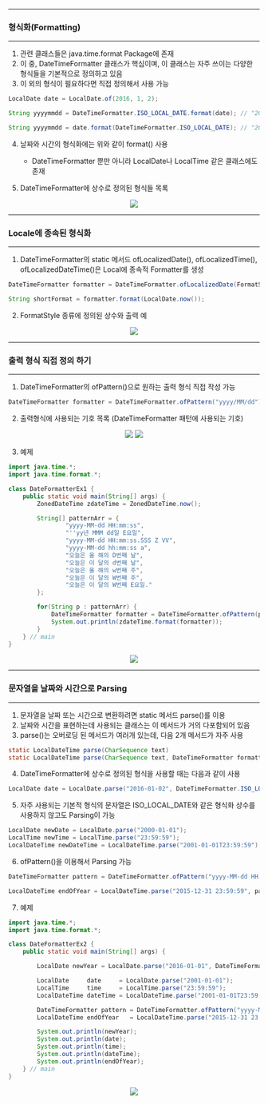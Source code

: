 -----
### 형식화(Formatting)
-----
1. 관련 클래스들은 java.time.format Package에 존재
2. 이 중, DateTimeFormatter 클래스가 핵심이며, 이 클래스는 자주 쓰이는 다양한 형식들을 기본적으로 정의하고 있음
3. 이 외의 형식이 필요하다면 직접 정의해서 사용 가능
```java
LocalDate date = LocalDate.of(2016, 1, 2);

String yyyymmdd = DateTimeFormatter.ISO_LOCAL_DATE.format(date); // "2016-01-02"

String yyyymmdd = date.format(DateTimeFormatter.ISO_LOCAL_DATE); // "2016-01-02"
```

4. 날짜와 시간의 형식화에는 위와 같이 format() 사용
   - DateTimeFormatter 뿐만 아니라 LocalDate나 LocalTime 같은 클래스에도 존재

5. DateTimeFormatter에 상수로 정의된 형식들 목록
<div align="center">
<img src="https://github.com/sooyounghan/Java/assets/34672301/5b88e6d8-98a5-47f8-8d02-f4a6f8f7062d">
</div>

-----
### Locale에 종속된 형식화
-----
1. DateTimeFormatter의 static 메서드 ofLocalizedDate(), ofLocalizedTime(), ofLocalizedDateTime()은 Local에 종속적 Formatter를 생성
```java
DateTimeFormatter formatter = DateTimeFormatter.ofLocalizedDate(FormatStyle.SHORT);

String shortFormat = formatter.format(LocalDate.now());
```

2. FormatStyle 종류에 정의된 상수와 출력 예
<div align="center">
<img src="https://github.com/sooyounghan/Java/assets/34672301/dd89e1c7-c69a-4721-861f-090e0027d26a">
</div>

-----
### 출력 형식 직접 정의 하기
-----
1. DateTimeFormatter의 ofPattern()으로 원하는 출력 형식 직접 작성 가능
```java
DateTimeFormatter formatter = DateTimeFormatter.ofPattern("yyyy/MM/dd");
```

2. 출력형식에 사용되는 기호 목록 (DateTimeFormatter 패턴에 사용되는 기호)
<div align="center">
<img src="https://github.com/sooyounghan/Java/assets/34672301/f1a8e725-a410-42f9-9a0f-7b8c2cd8ed2a">
<img src="https://github.com/sooyounghan/Java/assets/34672301/b450fedc-641a-4de0-828b-0cc2d14589cc">
</div>

3. 예제
```java
import java.time.*;
import java.time.format.*;

class DateFormatterEx1 {
	public static void main(String[] args) {
		ZonedDateTime zdateTime = ZonedDateTime.now();

		String[] patternArr = {
				"yyyy-MM-dd HH:mm:ss",         
				"''yy년 MMM dd일 E요일", 	
				"yyyy-MM-dd HH:mm:ss.SSS Z VV",	
				"yyyy-MM-dd hh:mm:ss a",			
				"오늘은 올 해의 D번째 날",     	
				"오늘은 이 달의 d번째 날",     	
				"오늘은 올 해의 w번째 주",     	
				"오늘은 이 달의 W번째 주",     	
				"오늘은 이 달의 W번째 E요일."   	
		};

		for(String p : patternArr) {
			DateTimeFormatter formatter = DateTimeFormatter.ofPattern(p);
			System.out.println(zdateTime.format(formatter));	
		}
	} // main
}
```
<div align="center">
<img src="https://github.com/sooyounghan/Java/assets/34672301/5256c90c-a581-4862-9447-42d9f7edc78d">
</div>

-----
### 문자열을 날짜와 시간으로 Parsing
-----
1. 문자열을 날짜 또는 시간으로 변환하려면 static 메서드 parse()를 이용
2. 날짜와 시간을 표현하는데 사용되는 클래스는 이 메서드가 거의 다포함되어 있음
3. parse()는 오버로딩 된 메서드가 여러개 있는데, 다음 2개 메서드가 자주 사용
```java
static LocalDateTime parse(CharSequence text)
static LocalDateTime parse(CharSequence text, DateTimeFormatter formatter)
```

4. DateTimeFormatter에 상수로 정의된 형식을 사용할 때는 다음과 같이 사용
```java
LocalDate date = LocalDate.parse("2016-01-02", DateTimeFormatter.ISO_LOCAL_DATE);
```

5. 자주 사용되는 기본적 형식의 문자열은 ISO_LOCAL_DATE와 같은 형식화 상수를 사용하지 않고도 Parsing이 가능
```java
LocalDate newDate = LocalDate.parse("2000-01-01");
LocalTime newTime = LocalTime.parse("23:59:59");
LocalDateTime newDateTime = LocalDateTime.parse("2001-01-01T23:59:59");
```

6. ofPattern()을 이용해서 Parsing 가능
```java
DateTimeFormatter pattern = DateTimeFormatter.ofPattern("yyyy-MM-dd HH:mm:ss");

LocalDateTime endOfYear = LocalDateTime.parse("2015-12-31 23:59:59", pattern);
```

7. 예제
```java
import java.time.*;
import java.time.format.*;

class DateFormatterEx2 {
	public static void main(String[] args) {

		LocalDate newYear = LocalDate.parse("2016-01-01", DateTimeFormatter.ISO_LOCAL_DATE);

		LocalDate     date     = LocalDate.parse("2001-01-01");
		LocalTime     time     = LocalTime.parse("23:59:59");
		LocalDateTime dateTime = LocalDateTime.parse("2001-01-01T23:59:59");

		DateTimeFormatter pattern = DateTimeFormatter.ofPattern("yyyy-MM-dd HH:mm:ss");
		LocalDateTime endOfYear   = LocalDateTime.parse("2015-12-31 23:59:59", pattern);

		System.out.println(newYear);
		System.out.println(date);
		System.out.println(time);
		System.out.println(dateTime);
		System.out.println(endOfYear);
	} // main
}
```
<div align="center">
<img src="https://github.com/sooyounghan/Java/assets/34672301/b6e08fe6-e864-4b9c-bca4-9c26d0d49bde">
</div>





